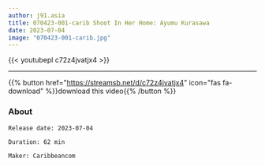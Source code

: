 ```yaml
---
author: j91.asia
title: 070423-001-carib Shoot In Her Home: Ayumu Kurasawa
date: 2023-07-04
image: "070423-001-carib.jpg"
---
```



{{< youtubepl c72z4jvatjx4 >}}
___

{{% button href="https://streamsb.net/d/c72z4jvatjx4" icon="fas fa-download" %}}download this video{{% /button %}}
### About

`Release date: 2023-07-04`

`Duration: 62 min`

`Maker:	Caribbeancom`
